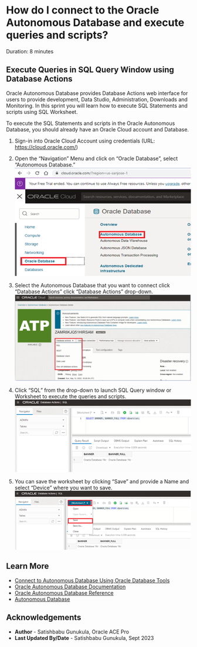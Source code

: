 # How do I connect to the Oracle Autonomous Database and execute queries and scripts?

Duration: 8 minutes

## Execute Queries in SQL Query Window using Database Actions

Oracle Autonomous Database provides Database Actions web interface for users to provide development, Data Studio, Administration, Downloads and Monitoring. In this sprint you will learn how to execute SQL Statements and scripts using SQL Worksheet.

To execute the SQL Statements and scripts in the Oracle Autonomous Database, you should already have an Oracle Cloud account and Database.

1.	Sign-in into Oracle Cloud Account using credentials (URL: https://cloud.oracle.com/)

2.	Open the “Navigation” Menu and click on “Oracle Database”, select “Autonomous Database.”
    ![ Autonomous Database](images/pic2.png)

3.  Select the Autonomous Database that you want to connect click “Database Actions” click “Database Actions” drop-down. 
    ![ Database Actions](images/pic3.png)

4.  Click “SQL” from the drop-down to launch SQL Query window or Worksheet to execute the queries and scripts.
    ![ SQL Query Window](images/pic4.png)

5. 	You can save the worksheet by clicking “Save”  and provide a Name and select “Device” where you want to save.
    ![ Save Worksheet](images/pic5.png)

## Learn More

* [Connect to Autonomous Database Using Oracle Database Tools](https://docs.oracle.com/en/cloud/paas/autonomous-database/adbsa/connect-tools.html#GUID-CF6C7E1B-D0D4-4641-BADA-5C57DEA7C73B)
* [Oracle Autonomous Database Documentation](https://docs.oracle.com/en/cloud/paas/autonomous-database/shared/index.html)
* [Oracle Autonomous Database Reference](https://www.oracleracexpert.com/search/label/Autonomous%20Database)
* [Autonomous Database](https://www.oracle.com/autonomous-database/)

## Acknowledgements

* **Author** - Satishbabu Gunukula, Oracle ACE Pro
* **Last Updated By/Date** - Satishbabu Gunukula,  Sept 2023
